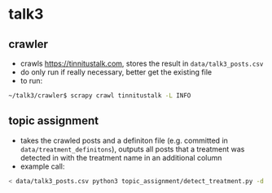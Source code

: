 # talk3

## crawler
* crawls https://tinnitustalk.com, stores the result in `data/talk3_posts.csv`
* do only run if really necessary, better get the existing file
* to run:
```bash
~/talk3/crawler$ scrapy crawl tinnitustalk -L INFO
```

## topic assignment
* takes the crawled posts and a definiton file (e.g. committed in `data/treatment_definitons`),
outputs all posts that a treatment was detected in with the treatment name in an additional column
* example call:
```bash
< data/talk3_posts.csv python3 topic_assignment/detect_treatment.py -d data/treatment_definitons.txt > data/treatment_detected.csv
```
